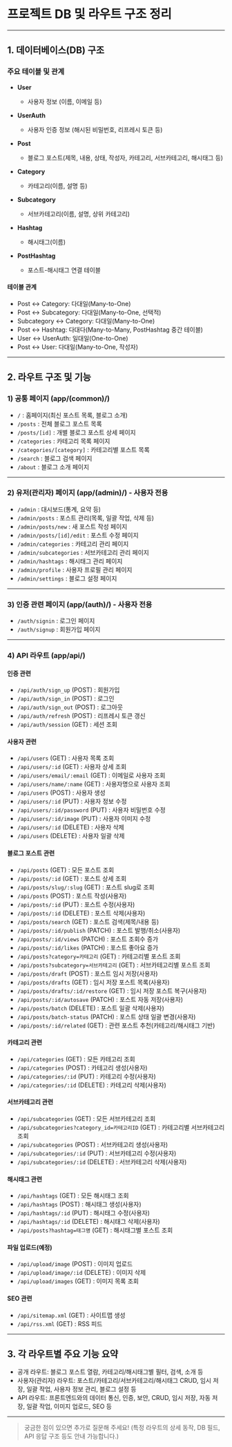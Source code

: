 # 프로젝트 DB 및 라우트 구조 정리

---

## 1. 데이터베이스(DB) 구조

### 주요 테이블 및 관계

- **User**

  - 사용자 정보 (이름, 이메일 등)

- **UserAuth**

  - 사용자 인증 정보 (해시된 비밀번호, 리프레시 토큰 등)

- **Post**

  - 블로그 포스트(제목, 내용, 상태, 작성자, 카테고리, 서브카테고리, 해시태그 등)

- **Category**

  - 카테고리(이름, 설명 등)

- **Subcategory**

  - 서브카테고리(이름, 설명, 상위 카테고리)

- **Hashtag**

  - 해시태그(이름)

- **PostHashtag**
  - 포스트-해시태그 연결 테이블

#### 테이블 관계

- Post ↔ Category: 다대일(Many-to-One)
- Post ↔ Subcategory: 다대일(Many-to-One, 선택적)
- Subcategory ↔ Category: 다대일(Many-to-One)
- Post ↔ Hashtag: 다대다(Many-to-Many, PostHashtag 중간 테이블)
- User ↔ UserAuth: 일대일(One-to-One)
- Post ↔ User: 다대일(Many-to-One, 작성자)

---

## 2. 라우트 구조 및 기능

### 1) 공통 페이지 (app/(common)/)

- `/` : 홈페이지(최신 포스트 목록, 블로그 소개)
- `/posts` : 전체 블로그 포스트 목록
- `/posts/[id]` : 개별 블로그 포스트 상세 페이지
- `/categories` : 카테고리 목록 페이지
- `/categories/[category]` : 카테고리별 포스트 목록
- `/search` : 블로그 검색 페이지
- `/about` : 블로그 소개 페이지

---

### 2) 유저(관리자) 페이지 (app/(admin)/) - 사용자 전용

- `/admin` : 대시보드(통계, 요약 등)
- `/admin/posts` : 포스트 관리(목록, 일괄 작업, 삭제 등)
- `/admin/posts/new` : 새 포스트 작성 페이지
- `/admin/posts/[id]/edit` : 포스트 수정 페이지
- `/admin/categories` : 카테고리 관리 페이지
- `/admin/subcategories` : 서브카테고리 관리 페이지
- `/admin/hashtags` : 해시태그 관리 페이지
- `/admin/profile` : 사용자 프로필 관리 페이지
- `/admin/settings` : 블로그 설정 페이지

---

### 3) 인증 관련 페이지 (app/(auth)/) - 사용자 전용

- `/auth/signin` : 로그인 페이지
- `/auth/signup` : 회원가입 페이지

---

### 4) API 라우트 (app/api/)

#### 인증 관련

- `/api/auth/sign_up` (POST) : 회원가입
- `/api/auth/sign_in` (POST) : 로그인
- `/api/auth/sign_out` (POST) : 로그아웃
- `/api/auth/refresh` (POST) : 리프레시 토큰 갱신
- `/api/auth/session` (GET) : 세션 조회

#### 사용자 관련

- `/api/users` (GET) : 사용자 목록 조회
- `/api/users/:id` (GET) : 사용자 상세 조회
- `/api/users/email/:email` (GET) : 이메일로 사용자 조회
- `/api/users/name/:name` (GET) : 사용자명으로 사용자 조회
- `/api/users` (POST) : 사용자 생성
- `/api/users/:id` (PUT) : 사용자 정보 수정
- `/api/users/:id/password` (PUT) : 사용자 비밀번호 수정
- `/api/users/:id/image` (PUT) : 사용자 이미지 수정
- `/api/users/:id` (DELETE) : 사용자 삭제
- `/api/users` (DELETE) : 사용자 일괄 삭제

#### 블로그 포스트 관련

- `/api/posts` (GET) : 모든 포스트 조회
- `/api/posts/:id` (GET) : 포스트 상세 조회
- `/api/posts/slug/:slug` (GET) : 포스트 slug로 조회
- `/api/posts` (POST) : 포스트 작성(사용자)
- `/api/posts/:id` (PUT) : 포스트 수정(사용자)
- `/api/posts/:id` (DELETE) : 포스트 삭제(사용자)
- `/api/posts/search` (GET) : 포스트 검색(제목/내용 등)
- `/api/posts/:id/publish` (PATCH) : 포스트 발행/취소(사용자)
- `/api/posts/:id/views` (PATCH) : 포스트 조회수 증가
- `/api/posts/:id/likes` (PATCH) : 포스트 좋아요 증가
- `/api/posts?category=카테고리` (GET) : 카테고리별 포스트 조회
- `/api/posts?subcategory=서브카테고리` (GET) : 서브카테고리별 포스트 조회
- `/api/posts/draft` (POST) : 포스트 임시 저장(사용자)
- `/api/posts/drafts` (GET) : 임시 저장 포스트 목록(사용자)
- `/api/posts/drafts/:id/restore` (GET) : 임시 저장 포스트 복구(사용자)
- `/api/posts/:id/autosave` (PATCH) : 포스트 자동 저장(사용자)
- `/api/posts/batch` (DELETE) : 포스트 일괄 삭제(사용자)
- `/api/posts/batch-status` (PATCH) : 포스트 상태 일괄 변경(사용자)
- `/api/posts/:id/related` (GET) : 관련 포스트 추천(카테고리/해시태그 기반)

#### 카테고리 관련

- `/api/categories` (GET) : 모든 카테고리 조회
- `/api/categories` (POST) : 카테고리 생성(사용자)
- `/api/categories/:id` (PUT) : 카테고리 수정(사용자)
- `/api/categories/:id` (DELETE) : 카테고리 삭제(사용자)

#### 서브카테고리 관련

- `/api/subcategories` (GET) : 모든 서브카테고리 조회
- `/api/subcategories?category_id=카테고리ID` (GET) : 카테고리별 서브카테고리 조회
- `/api/subcategories` (POST) : 서브카테고리 생성(사용자)
- `/api/subcategories/:id` (PUT) : 서브카테고리 수정(사용자)
- `/api/subcategories/:id` (DELETE) : 서브카테고리 삭제(사용자)

#### 해시태그 관련

- `/api/hashtags` (GET) : 모든 해시태그 조회
- `/api/hashtags` (POST) : 해시태그 생성(사용자)
- `/api/hashtags/:id` (PUT) : 해시태그 수정(사용자)
- `/api/hashtags/:id` (DELETE) : 해시태그 삭제(사용자)
- `/api/posts?hashtag=태그명` (GET) : 해시태그별 포스트 조회

#### 파일 업로드(예정)

- `/api/upload/image` (POST) : 이미지 업로드
- `/api/upload/image/:id` (DELETE) : 이미지 삭제
- `/api/upload/images` (GET) : 이미지 목록 조회

#### SEO 관련

- `/api/sitemap.xml` (GET) : 사이트맵 생성
- `/api/rss.xml` (GET) : RSS 피드

---

## 3. 각 라우트별 주요 기능 요약

- 공개 라우트: 블로그 포스트 열람, 카테고리/해시태그별 필터, 검색, 소개 등
- 사용자(관리자) 라우트: 포스트/카테고리/서브카테고리/해시태그 CRUD, 임시 저장, 일괄 작업, 사용자 정보 관리, 블로그 설정 등
- API 라우트: 프론트엔드와의 데이터 통신, 인증, 보안, CRUD, 임시 저장, 자동 저장, 일괄 작업, 이미지 업로드, SEO 등

---

> 궁금한 점이 있으면 추가로 질문해 주세요!
> (특정 라우트의 상세 동작, DB 필드, API 응답 구조 등도 안내 가능합니다.)
